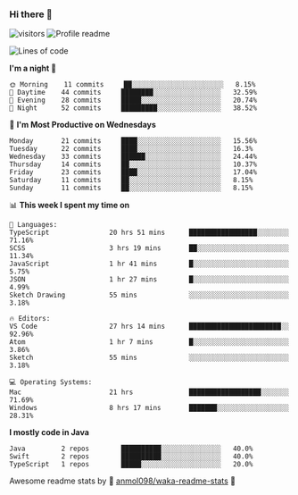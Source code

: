 ### Hi there 👋  
![visitors](https://visitor-badge.laobi.icu/badge?page_id=leverglowh) ![Profile readme](https://github.com/leverglowh/leverglowh/workflows/Profile%20readme/badge.svg?branch=master)

<!--START_SECTION:waka-->
![Lines of code](https://img.shields.io/badge/From%20Hello%20World%20I've%20written-729147%20Lines%20of%20code-blue)

**I'm a night 🦉** 

```text
🌞 Morning    11 commits     ██░░░░░░░░░░░░░░░░░░░░░░░   8.15% 
🌆 Daytime    44 commits     ████████░░░░░░░░░░░░░░░░░   32.59% 
🌃 Evening    28 commits     █████░░░░░░░░░░░░░░░░░░░░   20.74% 
🌙 Night      52 commits     █████████░░░░░░░░░░░░░░░░   38.52%

```
📅 **I'm Most Productive on Wednesdays** 

```text
Monday       21 commits     ████░░░░░░░░░░░░░░░░░░░░░   15.56% 
Tuesday      22 commits     ████░░░░░░░░░░░░░░░░░░░░░   16.3% 
Wednesday    33 commits     ██████░░░░░░░░░░░░░░░░░░░   24.44% 
Thursday     14 commits     ██░░░░░░░░░░░░░░░░░░░░░░░   10.37% 
Friday       23 commits     ████░░░░░░░░░░░░░░░░░░░░░   17.04% 
Saturday     11 commits     ██░░░░░░░░░░░░░░░░░░░░░░░   8.15% 
Sunday       11 commits     ██░░░░░░░░░░░░░░░░░░░░░░░   8.15%

```


📊 **This week I spent my time on** 

```text
💬 Languages: 
TypeScript               20 hrs 51 mins      █████████████████░░░░░░░░   71.16% 
SCSS                     3 hrs 19 mins       ██░░░░░░░░░░░░░░░░░░░░░░░   11.34% 
JavaScript               1 hr 41 mins        █░░░░░░░░░░░░░░░░░░░░░░░░   5.75% 
JSON                     1 hr 27 mins        █░░░░░░░░░░░░░░░░░░░░░░░░   4.99% 
Sketch Drawing           55 mins             ░░░░░░░░░░░░░░░░░░░░░░░░░   3.18%

🔥 Editors: 
VS Code                  27 hrs 14 mins      ███████████████████████░░   92.96% 
Atom                     1 hr 7 mins         █░░░░░░░░░░░░░░░░░░░░░░░░   3.86% 
Sketch                   55 mins             ░░░░░░░░░░░░░░░░░░░░░░░░░   3.18%

💻 Operating Systems: 
Mac                      21 hrs              ██████████████████░░░░░░░   71.69% 
Windows                  8 hrs 17 mins       ███████░░░░░░░░░░░░░░░░░░   28.31%

```

**I mostly code in Java** 

```text
Java         2 repos        ██████████░░░░░░░░░░░░░░░   40.0% 
Swift        2 repos        ██████████░░░░░░░░░░░░░░░   40.0% 
TypeScript   1 repos        █████░░░░░░░░░░░░░░░░░░░░   20.0%

```



<!--END_SECTION:waka-->


Awesome readme stats by :star2: [anmol098/waka-readme-stats](https://github.com/anmol098/waka-readme-stats) :star2:
